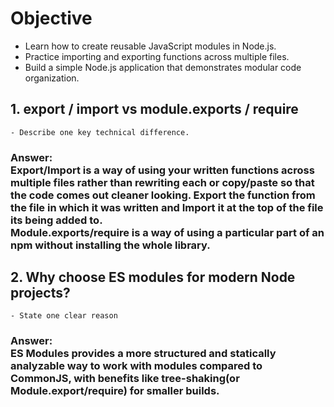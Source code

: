 # Objective

- Learn how to create reusable JavaScript modules in Node.js.
- Practice importing and exporting functions across multiple files.
- Build a simple Node.js application that demonstrates modular code organization.


## 1. export / import vs module.exports / require
    - Describe one key technical difference.
### Answer: <br>Export/Import is a way of using your written functions across multiple files rather than rewriting each or copy/paste so that the code comes out cleaner looking. Export the function from the file in which it was written and Import it at the top of the file its being added to.<br>Module.exports/require is a way of using a particular part of an npm without installing the whole library.

## 2. Why choose ES modules for modern Node projects?

    - State one clear reason

### Answer: <br>ES Modules provides a more structured and statically analyzable way to work with modules compared to CommonJS, with benefits like tree-shaking(or Module.export/require) for smaller builds.
